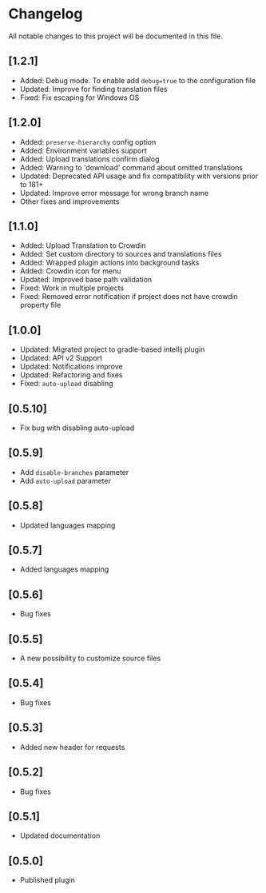 # Changelog
All notable changes to this project will be documented in this file.

## [1.2.1]

- Added: Debug mode. To enable add `debug=true` to the configuration file
- Updated: Improve for finding translation files
- Fixed: Fix escaping for Windows OS

## [1.2.0]

- Added: `preserve-hierarchy` config option
- Added: Environment variables support
- Added: Upload translations confirm dialog
- Added: Warning to 'download' command about omitted translations
- Updated: Deprecated API usage and fix compatibility with versions prior to 181+
- Updated: Improve error message for wrong branch name
- Other fixes and improvements

## [1.1.0]
- Added: Upload Translation to Crowdin
- Added: Set custom directory to sources and translations files
- Added: Wrapped plugin actions into background tasks
- Added: Crowdin icon for menu
- Updated: Improved base path validation
- Fixed: Work in multiple projects
- Fixed: Removed error notification if project does not have crowdin property file

## [1.0.0]
- Updated: Migrated project to gradle-based intellij plugin
- Updated: API v2 Support
- Updated: Notifications improve
- Updated: Refactoring and fixes
- Fixed: `auto-upload` disabling

## [0.5.10]
- Fix bug with disabling auto-upload

## [0.5.9]
- Add `disable-branches` parameter
- Add `auto-upload` parameter

## [0.5.8]
- Updated languages mapping

## [0.5.7]
- Added languages mapping

## [0.5.6]
- Bug fixes

## [0.5.5]
- A new possibility to customize source files

## [0.5.4]
- Bug fixes

## [0.5.3]
- Added new header for requests

## [0.5.2]
- Bug fixes

## [0.5.1]
- Updated documentation

## [0.5.0]
- Published plugin
